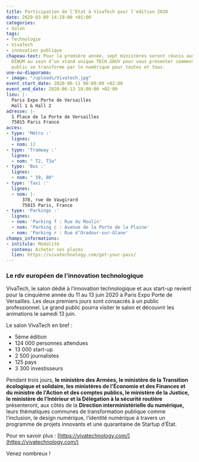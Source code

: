 ```yaml
---
title: Participation de l’État à VivaTech pour l'édition 2020
date: 2020-03-09 14:19:00 +01:00
categories:
- Salon
tags:
- Technologie
- VivaTech
- innovation publique
chapeau-text: Pour la première année, sept ministères seront réunis aux côtés de la
  DINUM au sein d’un stand unique TECH.GOUV pour vous présenter comment le service
  public se transforme par le numérique pour toutes et tous.
une-ou-diaporama:
- image: "/uploads/Vivatech.jpg"
event_start_date: 2020-06-11 08:00:00 +02:00
event_end_date: 2020-06-13 18:00:00 +02:00
lieu: |-
  Paris Expo Porte de Versailles
  Hall 1 & Hall 2
adresse: |-
  1 Place de la Porte de Versailles
  75015 Paris France
acces:
- type: 'Métro :'
  lignes:
  - nom: 12
- type: 'Tramway :'
  lignes:
  - nom: " T2, T3a"
- type: 'Bus :'
  lignes:
  - nom: " 39, 80"
- type: 'Taxi :'
  lignes:
  - nom: |-
      378, rue de Vaugirard
      75015 Paris, France
- type: 'Parkings :'
  lignes:
  - nom: 'Parking f : Rue du Moulin'
  - nom: 'Parking c : Avenue de la Porte de la Plaine'
  - nom: 'Parking r : Rue d’Oradour-sur-Glane'
champs_informations:
- intitule: Modalité
  contenu: Acheter ses places
  lien: https://vivatechnology.com/get-your-pass/
---
```


### Le rdv européen de l'innovation technologique

VivaTech, le salon dédié à l’innovation technologique et aux start-up revient pour la cinquième année du 11 au 13 juin 2020 à Paris Expo Porte de Versailles. Les deux premiers jours sont consacrés à un public professionnel. Le grand public pourra visiter le salon et découvrir les animations le samedi 13 juin. 

Le salon VivaTech en bref : 

* 5ème édition 
* 124 000 personnes attendues 
* 13 000 start-up
* 2 500 journalistes
* 125 pays 
* 3 300 investisseurs 

Pendant trois jours, **le ministère des Armées, le ministère de la Transition écologique et solidaire, les ministères de l’Économie et des Finances et du ministre de l'Action et des comptes publics, le ministère de la Justice, le ministère de l’Intérieur et la Délégation à la sécurité routière** présenteront, aux côtés de la **Direction interministérielle du numérique,** leurs thématiques communes de transformation publique comme l’inclusion, le design numérique, l’identité numérique à travers un programme de projets innovants et une quarantaine de Startup d’État. 

Pour en savoir plus : [https://vivatechnology.com/](https://vivatechnology.com/)

Venez nombreux ! 
